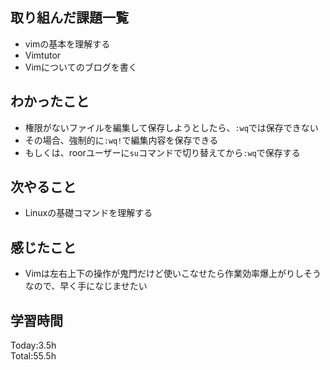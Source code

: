 ## 取り組んだ課題一覧
- vimの基本を理解する
- Vimtutor
- Vimについてのブログを書く
## わかったこと
- 権限がないファイルを編集して保存しようとしたら、`:wq`では保存できない
- その場合、強制的に`:wq!`で編集内容を保存できる
- もしくは、roorユーザーに`su`コマンドで切り替えてから`:wq`で保存する
## 次やること
- Linuxの基礎コマンドを理解する
## 感じたこと
- Vimは左右上下の操作が鬼門だけど使いこなせたら作業効率爆上がりしそうなので、早く手になじませたい
## 学習時間
Today:3.5h  
Total:55.5h  
